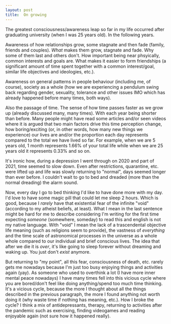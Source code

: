 ```yaml
---
layout: post
title:  On growing
---
```


The greatest consciousness/awareness leap so far in my life occurred after graduating university (when I was 25 years old). In the following years.

Awareness of how relationships grow, some stagnate and then fade (family, friends and couples). *What* makes them grow, stagnate and fade. Why some of them last and others don't. How important being near phsyically, common interests and goals are. What makes it easier to form friendships (a significant amount of time spent together with a common interest/goal, similar life objectives and ideologies, etc.).

Awareness on general patterns in people behaviour (including me, of course), society as a whole (how we are experiencing a pendulum swing back regarding gender, sexuality, tolerance and other issues IMO which has already happened before many times, both ways).

Also the passage of time. The sense of how time passes faster as we grow up (already discussed many, many times). With each year being shorter than before. Many people might have read some articles and/or seen videos where it is argued that two main factors drive this time perception change, how boring/exciting (or, in other words, how many new things we experience) our lives are and/or the proportion each day represents compared to the total we have lived so far. For example, when we are 5 years old, 1 month represents 1.66% of your total life while when we are 25 years old it represents 0.33% and so on.

It's ironic how, during a depression I went through on 2020 and part of 2021, time seemed to slow down. Even after restrictions, quarantine, etc. were lifted up and life was slowly returning to "normal", days seemed longer than ever before. I couldn't wait to go to bed and dreaded (more than the normal dreading) the alarm sound.

Now, every day I go to bed thinking I'd like to have done more with my day. I'd love to have some magic pill that could let me sleep 2 hours. Which is good, because I *rarely* have that existential fear of the infinite "void" (according to my atheist beliefs, at least). What I mean in the last sentence might be hard for me to describe considering I'm writing for the first time expecting *someone* (somewhere, someday) to read this and english is not my native language. With "void" I mean the lack of a trascendental objective life meaning (such as religions seem to provide), the vastness of *everything* and the time scale of astronomical processes in the universe as a whole whole compared to our individual and brief conscious lives. The idea that after we die it is *over*, it's like going to sleep forever without dreaming and waking up. You just don't *exist* anymore.

But returning to "my point", all this fear, consciousness of death, etc. rarely gets me nowadays because I'm just too busy enjoying things and activities again (yay). As someone who used to overthink a lot (I have more inner mental peace nowadays) I have many times fell into this vicious cycle where you are bored/don't feel like doing anything/spend too much time thinking. It's a vicious cycle, because the more I thought about all the things described in the previous paragraph, the more I found anything not worth doing it (why waste time if nothing has meaning, etc.). How I broke the cycle? I think a mix of antidepressants, therapy, returning to activities after the pandemic such as exercising, finding videogames and reading enjoyable again (not sure how it happened really).